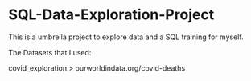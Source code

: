 # SQL-Data-Exploration-Project

This is a umbrella project to explore data and a SQL training for myself.

The Datasets that I used:

covid_exploration > ourworldindata.org/covid-deaths
